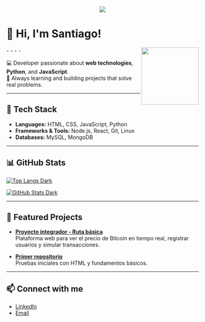 <div align="center">
  <img src="https://visitor-badge.laobi.icu/badge?page_id=santy8ap.santy8ap&right_color=hotpink" />
</div>

# 👋 Hi, I'm Santiago!

<picture align="right" height="150">
-
  <source align="right" height="150" media="(prefers-color-scheme: dark)" srcset="https://c.tenor.com/x9wBsDxbKwAAAAAC/tenor.gif">
-
  <source align="right" height="150" media="(prefers-color-scheme: light)" srcset="https://c.tenor.com/2wPCzBrKJP8AAAAC/tenor.gif">
-
  <img align="right" height="150" src="https://i.pinimg.com/originals/94/ea/c8/94eac835763ea2c2b63c069cedbed22f.gif">
-
</picture>


💻 Developer passionate about **web technologies**, **Python**, and **JavaScript**.  
🚀 Always learning and building projects that solve real problems.  

---

## 🔧 Tech Stack
- **Languages:** HTML, CSS, JavaScript, Python  
- **Frameworks & Tools:** Node.js, React, Git, Linux  
- **Databases:** MySQL, MongoDB  

---

## 📊 GitHub Stats
[![Top Langs Dark](https://github-readme-stats.vercel.app/api/top-langs/?username=santy8ap&layout=compact&hide_border=true&theme=dark#gh-dark-mode-only)](https://github.com/anuraghazra/github-readme-stats)


[![GitHub Stats Dark](https://github-readme-stats.vercel.app/api?username=santy8ap&show_icons=true&hide_border=true&theme=dark#gh-dark-mode-only)](https://github.com/anuraghazra/github-readme-stats)

---

## 📌 Featured Projects
- [**Proyecto integrador - Ruta básica**](https://github.com/santy8ap/Proyecto-integrador-Ruta-b-sica)  
  Plataforma web para ver el precio de Bitcoin en tiempo real, registrar usuarios y simular transacciones.  

- [**Primer repositorio**](https://github.com/santy8ap/primer)  
  Pruebas iniciales con HTML y fundamentos básicos.  

---

## 📫 Connect with me
- [LinkedIn](https://www.linkedin.com/in/santiago-ochoa-b93b98340?utm_source=share&utm_campaign=share_via&utm_content=profile&utm_medium=android_app)  
- [Email](santy8aposso@gmail.com)  
